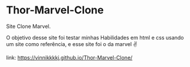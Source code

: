 # Thor-Marvel-Clone
 Site Clone Marvel.

O objetivo desse site foi testar minhas Habilidades em html e css usando um site como
referência, e esse site foi o da marvel ✌


link: https://vinnikkkkj.github.io/Thor-Marvel-Clone/
